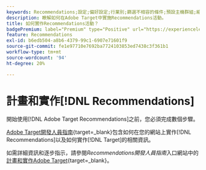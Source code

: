 ```yaml
---
keywords: Recommendations;設定;偏好設定;行業別;篩選不相容的條件;預設主機群組;縮圖基底 url;建議 api token
description: 瞭解如何在Adobe Target中實施Recommendations活動。
title: 如何實作Recommendations活動？
badgePremium: label="Premium" type="Positive" url="https://experienceleague.adobe.com/docs/target/using/introduction/intro.html?lang=zh-Hant#premium newtab=true" tooltip="檢視Target Premium包含的內容。"
feature: Recommendations
exl-id: b6edb504-a8b6-4379-99c1-6907e71601f9
source-git-commit: fe1e97710e7692ba7724103853ed7438c3f361b1
workflow-type: tm+mt
source-wordcount: '94'
ht-degree: 20%

---
```


# 計畫和實作[!DNL Recommendations]

開始使用[!DNL Adobe Target Recommendations]之前，您必須完成數個步驟。

[Adobe Target開發人員指南](https://experienceleague.adobe.com/docs/target-dev/developer/overview.html?lang=zh-Hant){target=_blank}包含如何在您的網站上實作[!DNL Recommendations]以及如何實作[!DNL Target]的相關資訊。

如需詳細資訊和逐步指示，請參閱&#x200B;*Recommendations開發人員指南*&#x200B;入口網站中的[計畫和實作Adobe Target](https://experienceleague.adobe.com/docs/target-dev/developer/recommendations.html?lang=zh-Hant){target=_blank}。
